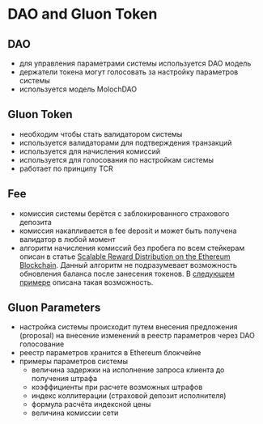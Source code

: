 # DAO and Gluon Token

## DAO

* для управления параметрами системы используется DAO модель
* держатели токена могут голосовать за настройку параметров системы
* используется модель MolochDAO


##  Gluon Token

* необходим чтобы стать валидатором системы
* используется валидаторами для подтверждения транзакций
* используется для начисления комиссий
* используется для голосования по настройкам системы
* работает по принципу TCR

##  Fee

* комиссия системы берётся с заблокированного страхового депозита
* комиссия накапливается в fee deposit и может быть получена валидатор в любой момент
* алгоритм начисления комиссий без пробега по всем стейкерам описан в статье [Scalable Reward Distribution on the Ethereum Blockchain](http://batog.info/papers/scalable-reward-distribution.pdf). Данный алгоритм не подразумевает возможность обновления баланса после занесения токенов. В [следующем примере](https://medium.com/@weka/dividend-bearing-tokens-on-ethereum-42d01c710657) описана такая возможность.

##  Gluon Parameters

* настройка системы происходит путем внесения предложения (proposal) на внесение изменений в реестр параметров через DAO голосование
* реестр параметров хранится в Ethereum блокчейне
* примеры параметров системы
  * величина задержки на исполнение запроса клиента до получения штрафа  
  * коэффициенты при расчете возможных штрафов
  * индекс коллитерации (страховой депозит исполнителя)  
  * формула расчёта индексной цены
  * величина комиссии сети  
